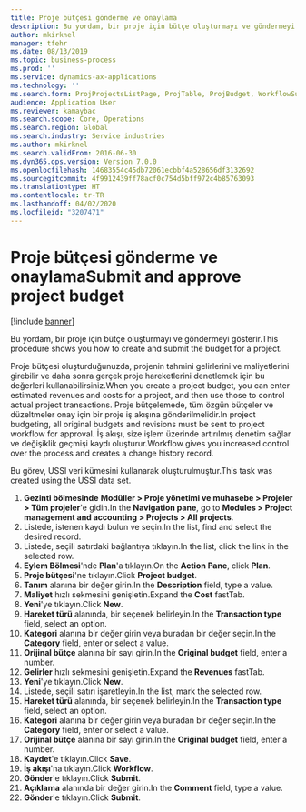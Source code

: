 ```yaml
---
title: Proje bütçesi gönderme ve onaylama
description: Bu yordam, bir proje için bütçe oluşturmayı ve göndermeyi gösterir.
author: mkirknel
manager: tfehr
ms.date: 08/13/2019
ms.topic: business-process
ms.prod: ''
ms.service: dynamics-ax-applications
ms.technology: ''
ms.search.form: ProjProjectsListPage, ProjTable, ProjBudget, WorkflowSubmitDialog
audience: Application User
ms.reviewer: kamaybac
ms.search.scope: Core, Operations
ms.search.region: Global
ms.search.industry: Service industries
ms.author: mkirknel
ms.search.validFrom: 2016-06-30
ms.dyn365.ops.version: Version 7.0.0
ms.openlocfilehash: 14683554c45db72061ecbbf4a528656df3132692
ms.sourcegitcommit: 4f9912439ff78acf0c754d5bff972c4b85763093
ms.translationtype: HT
ms.contentlocale: tr-TR
ms.lasthandoff: 04/02/2020
ms.locfileid: "3207471"
---
```

# <a name="submit-and-approve-project-budget"></a><span data-ttu-id="9f1d6-103">Proje bütçesi gönderme ve onaylama</span><span class="sxs-lookup"><span data-stu-id="9f1d6-103">Submit and approve project budget</span></span>

[!include [banner](../../includes/banner.md)]

<span data-ttu-id="9f1d6-104">Bu yordam, bir proje için bütçe oluşturmayı ve göndermeyi gösterir.</span><span class="sxs-lookup"><span data-stu-id="9f1d6-104">This procedure shows you how to create and submit the budget for a project.</span></span> 

<span data-ttu-id="9f1d6-105">Proje bütçesi oluşturduğunuzda, projenin tahmini gelirlerini ve maliyetlerini girebilir ve daha sonra gerçek proje hareketlerini denetlemek için bu değerleri kullanabilirsiniz.</span><span class="sxs-lookup"><span data-stu-id="9f1d6-105">When you create a project budget, you can enter estimated revenues and costs for a project, and then use those to control actual project transactions.</span></span> <span data-ttu-id="9f1d6-106">Proje bütçelemede, tüm özgün bütçeler ve düzeltmeler onay için bir proje iş akışına gönderilmelidir.</span><span class="sxs-lookup"><span data-stu-id="9f1d6-106">In project budgeting, all original budgets and revisions must be sent to project workflow for approval.</span></span> <span data-ttu-id="9f1d6-107">İş akışı, size işlem üzerinde artırılmış denetim sağlar ve değişiklik geçmişi kaydı oluşturur.</span><span class="sxs-lookup"><span data-stu-id="9f1d6-107">Workflow gives you increased control over the process and creates a change history record.</span></span>

<span data-ttu-id="9f1d6-108">Bu görev, USSI veri kümesini kullanarak oluşturulmuştur.</span><span class="sxs-lookup"><span data-stu-id="9f1d6-108">This task was created using the USSI data set.</span></span>

1. <span data-ttu-id="9f1d6-109">**Gezinti bölmesinde** **Modüller > Proje yönetimi ve muhasebe > Projeler > Tüm projeler**'e gidin.</span><span class="sxs-lookup"><span data-stu-id="9f1d6-109">In the **Navigation pane**, go to **Modules > Project management and accounting > Projects > All projects**.</span></span>
2. <span data-ttu-id="9f1d6-110">Listede, istenen kaydı bulun ve seçin.</span><span class="sxs-lookup"><span data-stu-id="9f1d6-110">In the list, find and select the desired record.</span></span>
3. <span data-ttu-id="9f1d6-111">Listede, seçili satırdaki bağlantıya tıklayın.</span><span class="sxs-lookup"><span data-stu-id="9f1d6-111">In the list, click the link in the selected row.</span></span>
4. <span data-ttu-id="9f1d6-112">**Eylem Bölmesi**'nde **Plan**'a tıklayın.</span><span class="sxs-lookup"><span data-stu-id="9f1d6-112">On the **Action Pane**, click **Plan**.</span></span>
5. <span data-ttu-id="9f1d6-113">**Proje bütçesi**'ne tıklayın.</span><span class="sxs-lookup"><span data-stu-id="9f1d6-113">Click **Project budget**.</span></span>
6. <span data-ttu-id="9f1d6-114">**Tanım** alanına bir değer girin.</span><span class="sxs-lookup"><span data-stu-id="9f1d6-114">In the **Description** field, type a value.</span></span>
7. <span data-ttu-id="9f1d6-115">**Maliyet** hızlı sekmesini genişletin.</span><span class="sxs-lookup"><span data-stu-id="9f1d6-115">Expand the **Cost** fastTab.</span></span>
8. <span data-ttu-id="9f1d6-116">**Yeni**'ye tıklayın.</span><span class="sxs-lookup"><span data-stu-id="9f1d6-116">Click **New**.</span></span>
9. <span data-ttu-id="9f1d6-117">**Hareket türü** alanında, bir seçenek belirleyin.</span><span class="sxs-lookup"><span data-stu-id="9f1d6-117">In the **Transaction type** field, select an option.</span></span>
10. <span data-ttu-id="9f1d6-118">**Kategori** alanına bir değer girin veya buradan bir değer seçin.</span><span class="sxs-lookup"><span data-stu-id="9f1d6-118">In the **Category** field, enter or select a value.</span></span>
11. <span data-ttu-id="9f1d6-119">**Orijinal bütçe** alanına bir sayı girin.</span><span class="sxs-lookup"><span data-stu-id="9f1d6-119">In the **Original budget** field, enter a number.</span></span>
12. <span data-ttu-id="9f1d6-120">**Gelirler** hızlı sekmesini genişletin.</span><span class="sxs-lookup"><span data-stu-id="9f1d6-120">Expand the **Revenues** fastTab.</span></span>
13. <span data-ttu-id="9f1d6-121">**Yeni**'ye tıklayın.</span><span class="sxs-lookup"><span data-stu-id="9f1d6-121">Click **New**.</span></span>
14. <span data-ttu-id="9f1d6-122">Listede, seçili satırı işaretleyin.</span><span class="sxs-lookup"><span data-stu-id="9f1d6-122">In the list, mark the selected row.</span></span>
15. <span data-ttu-id="9f1d6-123">**Hareket türü** alanında, bir seçenek belirleyin.</span><span class="sxs-lookup"><span data-stu-id="9f1d6-123">In the **Transaction type** field, select an option.</span></span>
16. <span data-ttu-id="9f1d6-124">**Kategori** alanına bir değer girin veya buradan bir değer seçin.</span><span class="sxs-lookup"><span data-stu-id="9f1d6-124">In the **Category** field, enter or select a value.</span></span>
17. <span data-ttu-id="9f1d6-125">**Orijinal bütçe** alanına bir sayı girin.</span><span class="sxs-lookup"><span data-stu-id="9f1d6-125">In the **Original budget** field, enter a number.</span></span>
18. <span data-ttu-id="9f1d6-126">**Kaydet**'e tıklayın.</span><span class="sxs-lookup"><span data-stu-id="9f1d6-126">Click **Save**.</span></span>
19. <span data-ttu-id="9f1d6-127">**İş akışı**'na tıklayın.</span><span class="sxs-lookup"><span data-stu-id="9f1d6-127">Click **Workflow**.</span></span>
20. <span data-ttu-id="9f1d6-128">**Gönder**'e tıklayın.</span><span class="sxs-lookup"><span data-stu-id="9f1d6-128">Click **Submit**.</span></span>
21. <span data-ttu-id="9f1d6-129">**Açıklama** alanında bir değer girin.</span><span class="sxs-lookup"><span data-stu-id="9f1d6-129">In the **Comment** field, type a value.</span></span>
22. <span data-ttu-id="9f1d6-130">**Gönder**'e tıklayın.</span><span class="sxs-lookup"><span data-stu-id="9f1d6-130">Click **Submit**.</span></span>

